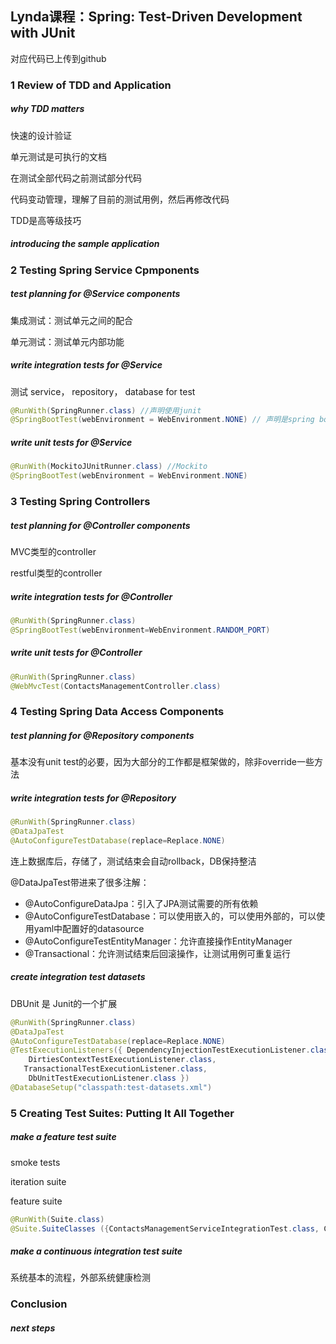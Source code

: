 

## Lynda课程：Spring: Test-Driven Development with JUnit

对应代码已上传到github



### 1 Review of TDD and Application

##### why TDD matters

快速的设计验证

单元测试是可执行的文档

在测试全部代码之前测试部分代码

代码变动管理，理解了目前的测试用例，然后再修改代码

TDD是高等级技巧



##### introducing the sample application



### 2 Testing Spring Service Cpmponents

##### test planning for @Service components

集成测试：测试单元之间的配合

单元测试：测试单元内部功能



##### write integration tests for @Service

测试 service， repository， database for test

```java
@RunWith(SpringRunner.class) //声明使用junit
@SpringBootTest(webEnvironment = WebEnvironment.NONE) // 声明是spring boot项目，且不加载@controller的东西
```



##### write unit tests for @Service

```java
@RunWith(MockitoJUnitRunner.class) //Mockito
@SpringBootTest(webEnvironment = WebEnvironment.NONE)
```



### 3 Testing Spring Controllers

##### test planning for @Controller components

MVC类型的controller

restful类型的controller



##### write integration tests for @Controller

```java
@RunWith(SpringRunner.class)
@SpringBootTest(webEnvironment=WebEnvironment.RANDOM_PORT)
```



##### write unit tests for @Controller

```java
@RunWith(SpringRunner.class)
@WebMvcTest(ContactsManagementController.class)
```



### 4 Testing Spring Data Access Components

##### test planning for @Repository components

基本没有unit test的必要，因为大部分的工作都是框架做的，除非override一些方法



##### write integration tests for @Repository

```java
@RunWith(SpringRunner.class)
@DataJpaTest
@AutoConfigureTestDatabase(replace=Replace.NONE)
```

连上数据库后，存储了，测试结束会自动rollback，DB保持整洁



@DataJpaTest带进来了很多注解：

- @AutoConfigureDataJpa：引入了JPA测试需要的所有依赖
- @AutoConfigureTestDatabase：可以使用嵌入的，可以使用外部的，可以使用yaml中配置好的datasource
- @AutoConfigureTestEntityManager：允许直接操作EntityManager
- @Transactional：允许测试结束后回滚操作，让测试用例可重复运行



##### create integration test datasets

DBUnit 是 Junit的一个扩展

```java
@RunWith(SpringRunner.class)
@DataJpaTest
@AutoConfigureTestDatabase(replace=Replace.NONE)
@TestExecutionListeners({ DependencyInjectionTestExecutionListener.class,
    DirtiesContextTestExecutionListener.class,
   TransactionalTestExecutionListener.class,
    DbUnitTestExecutionListener.class })
@DatabaseSetup("classpath:test-datasets.xml")
```



### 5 Creating Test Suites: Putting It All Together

##### make a feature test suite

smoke tests

iteration suite

feature suite

```java
@RunWith(Suite.class)
@Suite.SuiteClasses ({ContactsManagementServiceIntegrationTest.class, ContactsManagementControllerIntegrationTest.class, CustomerContactRepositoryIntegrationTest.class})
```



##### make a continuous integration test suite

系统基本的流程，外部系统健康检测



### Conclusion

##### next steps





















